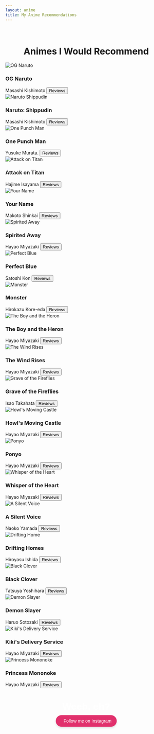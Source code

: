 ```yaml
---
layout: anime
title: My Anime Recommendations
---
```

<head>
	<link rel="stylesheet" type="text/css" href="css/anime_style.css" />
	<link rel="stylesheet" type="text/css" href="css/anime_component.css" />
		<!-- Modernizr is used for flexbox fallback -->
	<script src="/anime/js/modernizr.custom.js"></script>

</head>
<div class="view">
	<div class="my__suggestion"><center><h1><br>Animes I Would Recommend</h1></center><div>
		<section class="grid">
			<div class="product">
				<div class="product__info">
					<img class="product__image" src="images/anime_watched/naruto_og.jpg" alt="OG Naruto" />
					<h3 class="product__title">OG Naruto</h3>
					<span class="product__author highlight">Masashi Kishimoto</span>
					<button class="action action--button" onclick="window.open('https://www.google.com/search?q=naruto+reviews')"><i class="fa fa-comments"></i><span class="action__text">Reviews</span></button>
				</div>
			</div>
			<div class="product">
				<div class="product__info">
					<img class="product__image" src="images/anime_watched/naruto_shipudin.jpg" alt="Naruto Shippudin" />
					<h3 class="product__title">Naruto: Shippudin</h3>
					<span class="product__author highlight">Masashi Kishimoto</span>
					<button class="action action--button" onclick="window.open('https://www.google.com/search?q=naruto+shippudin+reviews')"><i class="fa fa-comments"></i><span class="action__text">Reviews</span></button>
				</div>
			</div>
			<div class="product">
				<div class="product__info">
					<img class="product__image" src="images/anime_watched/onepunch.jpeg" alt="One Punch Man" />
					<h3 class="product__title">One Punch Man</h3>
					<span class="product__author highlight">Yusuke Murata.</span>
					<button class="action action--button" onclick="window.open('https://www.google.com/search?q=one+punch+man+reviews')"><i class="fa fa-comments"></i><span class="action__text">Reviews</span></button>
				</div>
			</div>
			<div class="product">
				<div class="product__info">
					<img class="product__image" src="images/anime_watched/aot.jpg" alt="Attack on Titan" />
					<h3 class="product__title">Attack on Titan</h3>
					<span class="product__author highlight">Hajime Isayama</span>
					<button class="action action--button" onclick="window.open('https://www.google.com/search?q=Attack+on+titan+book')"><i class="fa fa-comments"></i><span class="action__text">Reviews</span></button>
				</div>
			</div>
			<div class="product">
				<div class="product__info">
					<img class="product__image" src="images/anime_watched/ur_name.jpeg" alt="Your Name" />
					<h3 class="product__title">Your Name</h3>
					<span class="product__author highlight">Makoto Shinkai</span>
					<button class="action action--button" onclick="window.open('https://www.google.com/search?q=your+name+reviews')"><i class="fa fa-comments"></i><span class="action__text">Reviews</span></button>
				</div>
			</div>
			<div class="product">
				<div class="product__info">
					<img class="product__image" src="images/anime_watched/spirited_away.jpeg" alt="Spirited Away" />
					<h3 class="product__title">Spirited Away</h3>
					<span class="product__author highlight">Hayao Miyazaki</span>
					<button class="action action--button" onclick="window.open('https://www.google.com/search?q=sprited+away+review')"><i class="fa fa-comments"></i><span class="action__text">Reviews</span></button>
				</div>
			</div>		
			<div class="product">
				<div class="product__info">
					<img class="product__image" src="images/anime_watched/perfect_blue.jpeg" alt="Perfect Blue" />
					<h3 class="product__title">Perfect Blue</h3>
					<span class="product__author highlight">Satoshi Kon</span>
					<button class="action action--button" onclick="window.open('https://www.google.com/search?q=perfect+blue+reviews')"><i class="fa fa-comments"></i><span class="action__text">Reviews</span></button>
				</div>
			</div>
			<div class="product">
				<div class="product__info">
					<img class="product__image" src="images/anime_watched/Monster.jpeg" alt="Monster" />
					<h3 class="product__title">Monster</h3>
					<span class="product__author highlight">Hirokazu Kore-eda</span>
					<button class="action action--button" onclick="window.open('https://www.google.com/search?q=monster+anime+review')"><i class="fa fa-comments"></i><span class="action__text">Reviews</span></button>
				</div>
			</div>
			<div class="product">
				<div class="product__info">
					<img class="product__image" src="images/anime_watched/boy_and_heron.jpeg" alt="The Boy and the Heron" />
					<h3 class="product__title">The Boy and the Heron</h3>
					<span class="product__author highlight">Hayao Miyazaki</span>
					<button class="action action--button" onclick="window.open('https://www.google.com/search?q=The+Boy+and+the+Heron+review')"><i class="fa fa-comments"></i><span class="action__text">Reviews</span></button>
				</div>
			</div>
			<div class="product">
				<div class="product__info">
					<img class="product__image" src="images/anime_watched/wind_rises.jpeg" alt="The Wind Rises" />
					<h3 class="product__title">The Wind Rises</h3>
					<span class="product__author highlight">Hayao Miyazaki</span>
					<button class="action action--button" onclick="window.open('https://www.google.com/search?q=The+Wind+Rises+review')"><i class="fa fa-comments"></i><span class="action__text">Reviews</span></button>
				</div>
			</div>
			<div class="product">
				<div class="product__info">
					<img class="product__image" src="images/anime_watched/grave_of_the_fireflies.jpeg" alt="Grave of the Fireflies" />
					<h3 class="product__title">Grave of the Fireflies</h3>
					<span class="product__author highlight">Isao Takahata</span>
					<button class="action action--button" onclick="window.open('https://www.google.com/search?q=Grave+of+the+Fireflies+review')"><i class="fa fa-comments"></i><span class="action__text">Reviews</span></button>
				</div>
			</div>
			<div class="product">
				<div class="product__info">
					<img class="product__image" src="images/anime_watched/moving_castle.jpeg" alt="Howl's Moving Castle" />
					<h3 class="product__title">Howl's Moving Castle</h3>
					<span class="product__author highlight">Hayao Miyazaki</span>
					<button class="action action--button" onclick="window.open('https://www.google.com/search?q=Howl's+Moving+Castle+review')"><i class="fa fa-comments"></i><span class="action__text">Reviews</span></button>
				</div>
			</div>
			<div class="product">
				<div class="product__info">
					<img class="product__image" src="images/anime_watched/ponyo.jpeg" alt="Ponyo" />
					<h3 class="product__title">Ponyo</h3>
					<span class="product__author highlight">Hayao Miyazaki</span>
					<button class="action action--button" onclick="window.open('https://www.google.com/search?q=ponyoy+review')"><i class="fa fa-comments"></i><span class="action__text">Reviews</span></button>
				</div>
			</div>
			<div class="product">
				<div class="product__info">
					<img class="product__image" src="images/anime_watched/whisper_of_the_heart.jpg" alt="Whisper of the Heart" />
					<h3 class="product__title">Whisper of the Heart</h3>
					<span class="product__author highlight">Hayao Miyazaki</span>
					<button class="action action--button" onclick="window.open('https://www.google.com/search?q=whisper+of+the+heart+review')"><i class="fa fa-comments"></i><span class="action__text">Reviews</span></button>
				</div>
			</div>
			<div class="product">
				<div class="product__info">
					<img class="product__image" src="images/anime_watched/silentvoice.jpeg" alt="A Silent Voice" />
					<h3 class="product__title">A Silent Voice</h3>
					<span class="product__author highlight">Naoko Yamada</span>
					<button class="action action--button" onclick="window.open('https://www.google.com/search?q=A+Silent+Voice+review')"><i class="fa fa-comments"></i><span class="action__text">Reviews</span></button>
				</div>
			</div>
			<div class="product">
				<div class="product__info">
					<img class="product__image" src="images/anime_watched/dh.jpeg" alt="Drifting Home" />
					<h3 class="product__title">Drifting Homes</h3>
					<span class="product__author highlight">Hiroyasu Ishida</span>
					<button class="action action--button" onclick="window.open('https://www.google.com/search?q=drifting+home+reviews')"><i class="fa fa-comments"></i><span class="action__text">Reviews</span></button>
				</div>
			</div>
			<div class="product">
				<div class="product__info">
					<img class="product__image" src="images/anime_watched/Black_Clover.jpg" alt="Black Clover" />
					<h3 class="product__title">Black Clover</h3>
					<span class="product__author highlight">Tatsuya Yoshihara</span>
					<button class="action action--button" onclick="window.open('https://www.google.com/search?q=black+clover+review')"><i class="fa fa-comments"></i><span class="action__text">Reviews</span></button>
				</div>
			</div>
			<div class="product">
				<div class="product__info">
					<img class="product__image" src="images/anime_watched/demon_slayer.png" alt="Demon Slayer" />
					<h3 class="product__title">Demon Slayer</h3>
					<span class="product__author highlight">Haruo Sotozaki</span>
					<button class="action action--button" onclick="window.open('https://www.google.com/search?q=demon+slayer+review')"><i class="fa fa-comments"></i><span class="action__text">Reviews</span></button>
				</div>
			</div>
			<div class="product">
				<div class="product__info">
					<img class="product__image" src="images/anime_watched/kiki.jpeg" alt="Kiki's Delivery Service" />
					<h3 class="product__title">Kiki's Delivery Service</h3>
					<span class="product__author highlight">Hayao Miyazaki</span>
					<button class="action action--button" onclick="window.open('https://www.google.com/search?q=kiki's+delivery+service+review')"><i class="fa fa-comments"></i><span class="action__text">Reviews</span></button>
				</div>
			</div>		
			<div class="product">
				<div class="product__info">
					<img class="product__image" src="images/anime_watched/Princess_mononoke.jpeg" alt="Princess Mononoke" />
					<h3 class="product__title">Princess Mononoke</h3>
					<span class="product__author highlight">Hayao Miyazaki</span>
					<button class="action action--button" onclick="window.open('https://www.google.com/search?q=Princess+Mononoke+review')"><i class="fa fa-comments"></i><span class="action__text">Reviews</span></button>
				</div>
			</div>		
		</section>
		<!-- Centered Instagram Follow Button with 'Weeb, eh?' -->
<div style="text-align: center; margin-top: 40px;">
  <p style="font-family: Arial, sans-serif; font-size: 30px; font-weight: bold; color: white; margin-bottom: 10px;">
    Weeb, eh?
  </p>
  <a
    href="https://www.instagram.com/___harshit__007___?utm_source=qr&igsh=b3FnYnplOHB0YXo2"
    target="_blank"
    rel="noopener noreferrer"
    style="
      display: inline-flex;
      align-items: center;
      background-color: #e1306c;
      color: white;
      padding: 10px 16px;
      border-radius: 30px;
      font-family: Arial, sans-serif;
      font-size: 14px;
      text-decoration: none;
      box-shadow: 0 4px 6px rgba(0, 0, 0, 0.1);
      transition: background-color 0.3s ease;
    "
    onmouseover="this.style.backgroundColor='#c5285d';"
    onmouseout="this.style.backgroundColor='#e1306c';"
  >
    <i class="fab fa-instagram" style="margin-right: 8px; font-size: 16px;"></i>
    Follow me on Instagram
  </a>
</div>

</div>
</div>
